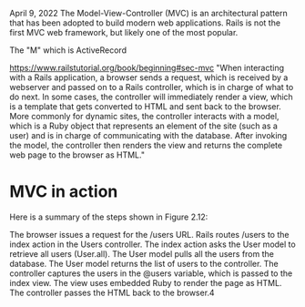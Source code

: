 April 9, 2022
The Model-View-Controller (MVC) is an architectural pattern that has been adopted to build modern web applications. Rails is not the first MVC web framework, but likely one of the most popular.

The "M" which is ActiveRecord

https://www.railstutorial.org/book/beginning#sec-mvc
"When interacting with a Rails application, a browser sends a request, which is received by a webserver and passed on to a Rails controller, which is in charge of what to do next. In some cases, the controller will immediately render a view, which is a template that gets converted to HTML and sent back to the browser. More commonly for dynamic sites, the controller interacts with a model, which is a Ruby object that represents an element of the site (such as a user) and is in charge of communicating with the database. After invoking the model, the controller then renders the view and returns the complete web page to the browser as HTML."

# MVC in action
Here is a summary of the steps shown in Figure 2.12:

The browser issues a request for the /users URL.
Rails routes /users to the index action in the Users controller.
The index action asks the User model to retrieve all users (User.all).
The User model pulls all the users from the database.
The User model returns the list of users to the controller.
The controller captures the users in the @users variable, which is passed to the index view.
The view uses embedded Ruby to render the page as HTML.
The controller passes the HTML back to the browser.4